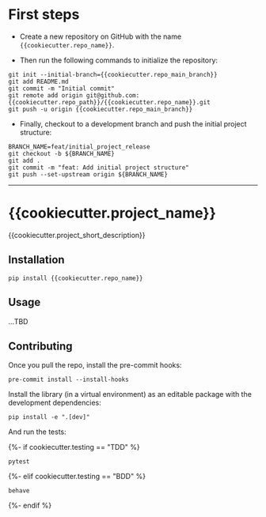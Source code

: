 # First steps

- Create a new repository on GitHub with the name `{{cookiecutter.repo_name}}`.

- Then run the following commands to initialize the repository:

```shell
git init --initial-branch={{cookiecutter.repo_main_branch}}
git add README.md
git commit -m "Initial commit"
git remote add origin git@github.com:{{cookiecutter.repo_path}}/{{cookiecutter.repo_name}}.git
git push -u origin {{cookiecutter.repo_main_branch}}
```

- Finally, checkout to a development branch and push the initial project structure:

```shell
BRANCH_NAME=feat/initial_project_release
git checkout -b ${BRANCH_NAME}
git add .
git commit -m "feat: Add initial project structure"
git push --set-upstream origin ${BRANCH_NAME}
```

---

# {{cookiecutter.project_name}}

{{cookiecutter.project_short_description}}

## Installation

```shell
pip install {{cookiecutter.repo_name}}
```

## Usage

...TBD

## Contributing

Once you pull the repo, install the pre-commit hooks:

```shell
pre-commit install --install-hooks
```

Install the library (in a virtual environment) as an editable package with the development dependencies:

```shell
pip install -e ".[dev]"
```

And run the tests:

{%- if cookiecutter.testing == "TDD" %}
```shell
pytest
```
{%- elif cookiecutter.testing == "BDD" %}
```shell
behave
```
{%- endif %}
